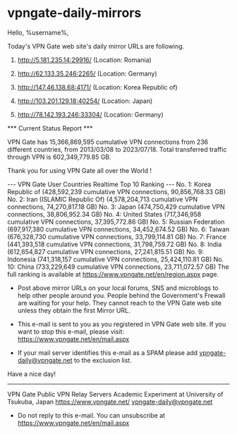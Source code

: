 # vpngate-daily-mirrors

Hello, %username%,

Today's VPN Gate web site's daily mirror URLs are following.

1. http://5.181.235.14:29916/
   (Location: Romania)

2. http://62.133.35.246:2265/
   (Location: Germany)

3. http://147.46.138.68:4171/
   (Location: Korea Republic of)

4. http://103.201.129.18:40254/
   (Location: Japan)

5. http://78.142.193.246:33304/
   (Location: Germany)


*** Current Status Report ***

VPN Gate has 15,366,869,595 cumulative VPN connections from 236 different countries, from 2013/03/08 to 2023/07/18.
Total transferred traffic through VPN is 602,349,779.85 GB.

Thank you for using VPN Gate all over the World !


--- VPN Gate User Countries Realtime Top 10 Ranking ---
No. 1: Korea Republic of (428,592,239 cumulative VPN connections, 90,856,768.33 GB)
No. 2: Iran (ISLAMIC Republic Of) (4,578,204,713 cumulative VPN connections, 74,270,817.18 GB)
No. 3: Japan (474,750,429 cumulative VPN connections, 38,806,952.34 GB)
No. 4: United States (717,346,958 cumulative VPN connections, 37,395,772.86 GB)
No. 5: Russian Federation (697,917,380 cumulative VPN connections, 34,452,674.52 GB)
No. 6: Taiwan (676,328,730 cumulative VPN connections, 33,799,114.81 GB)
No. 7: France (441,393,518 cumulative VPN connections, 31,798,759.72 GB)
No. 8: India (612,654,827 cumulative VPN connections, 27,241,815.51 GB)
No. 9: Indonesia (741,318,157 cumulative VPN connections, 25,424,110.81 GB)
No. 10: China (733,229,649 cumulative VPN connections, 23,711,072.57 GB)
The full ranking is available at https://www.vpngate.net/en/region.aspx page.


* Post above mirror URLs on your local forums, SNS and microblogs
  to help other people around you.
  People behind the Government's Frewall are waiting for your help.
  They cannot reach to the VPN Gate web site
  unless they obtain the first Mirror URL.

* This e-mail is sent to you as you registered in VPN Gate web site.
  If you want to stop this e-mail, please visit:
  https://www.vpngate.net/en/mail.aspx

* If your mail server identifies this e-mail as a SPAM
  please add vpngate-daily@vpngate.net to the exclusion list.

Have a nice day!

------------------------------------------------------
VPN Gate Public VPN Relay Servers
Academic Experiment at University of Tsukuba, Japan
https://www.vpngate.net/
vpngate-daily@vpngate.net
* Do not reply to this e-mail.
  You can unsubscribe at https://www.vpngate.net/en/mail.aspx


